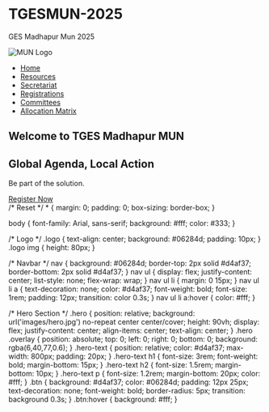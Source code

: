 # TGESMUN-2025
GES Madhapur Mun 2025
<!DOCTYPE html>
<html lang="en">
<head>
  <meta charset="UTF-8">
  <meta name="viewport" content="width=device-width, initial-scale=1.0">
  <title>TGES Madhapur MUN</title>
  <link rel="stylesheet" href="style.css">
</head>
<body>
  <!-- Logo -->
  <div class="logo">
    <img src="images/logo.png" alt="MUN Logo">
  </div>

  <!-- Navigation Bar -->
  <nav>
    <ul>
      <li><a href="home.html">Home</a></li>
      <li><a href="resources.html">Resources</a></li>
      <li><a href="secretariat.html">Secretariat</a></li>
      <li><a href="registrations.html">Registrations</a></li>
      <li><a href="committees.html">Committees</a></li>
      <li><a href="allocation.html">Allocation Matrix</a></li>
    </ul>
  </nav>

  <!-- Hero Section -->
  <section class="hero">
    <div class="overlay"></div>
    <div class="hero-text">
      <h1>Welcome to TGES Madhapur MUN</h1>
      <h2>Global Agenda, Local Action</h2>
      <p>Be part of the solution.</p>
      <a href="https://forms.gle/gcxCrFbsD1n9YD5c7" target="_blank" class="btn">Register Now</a>
    </div>
  </section>
</body>
</html>
/* Reset */
* {
  margin: 0;
  padding: 0;
  box-sizing: border-box;
}

body {
  font-family: Arial, sans-serif;
  background: #fff;
  color: #333;
}

/* Logo */
.logo {
  text-align: center;
  background: #06284d;
  padding: 10px;
}
.logo img {
  height: 80px;
}

/* Navbar */
nav {
  background: #06284d;
  border-top: 2px solid #d4af37;
  border-bottom: 2px solid #d4af37;
}
nav ul {
  display: flex;
  justify-content: center;
  list-style: none;
  flex-wrap: wrap;
}
nav ul li {
  margin: 0 15px;
}
nav ul li a {
  text-decoration: none;
  color: #d4af37;
  font-weight: bold;
  font-size: 1rem;
  padding: 12px;
  transition: color 0.3s;
}
nav ul li a:hover {
  color: #fff;
}

/* Hero Section */
.hero {
  position: relative;
  background: url('images/hero.jpg') no-repeat center center/cover;
  height: 90vh;
  display: flex;
  justify-content: center;
  align-items: center;
  text-align: center;
}
.hero .overlay {
  position: absolute;
  top: 0; left: 0; right: 0; bottom: 0;
  background: rgba(6,40,77,0.6);
}
.hero-text {
  position: relative;
  color: #d4af37;
  max-width: 800px;
  padding: 20px;
}
.hero-text h1 {
  font-size: 3rem;
  font-weight: bold;
  margin-bottom: 15px;
}
.hero-text h2 {
  font-size: 1.5rem;
  margin-bottom: 10px;
}
.hero-text p {
  font-size: 1.2rem;
  margin-bottom: 20px;
  color: #fff;
}
.btn {
  background: #d4af37;
  color: #06284d;
  padding: 12px 25px;
  text-decoration: none;
  font-weight: bold;
  border-radius: 5px;
  transition: background 0.3s;
}
.btn:hover {
  background: #fff;
}

